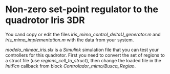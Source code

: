 # Non-zero set-point regulator to the quadrotor Iris 3DR 
You cand copy or edit the files *iris_mimo_control_deltaU_generator.m* and *iris_mimo_implementation.m* with the data from your system.

*modelo_nlinear_iris.slx* is a *Simulink* simulation file that you can test your controllers for this quadrotor. First you need to convert the set of regions to a struct file (use *regions_cell_to_struct*), then change the loaded file in the *InitFcn* callback from block *Controlador_mimo/Busca_Regiao*.